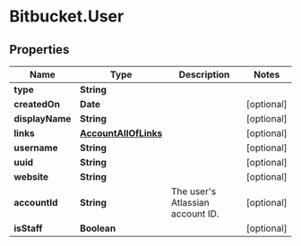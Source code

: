 # Bitbucket.User

## Properties

Name | Type | Description | Notes
------------ | ------------- | ------------- | -------------
**type** | **String** |  | 
**createdOn** | **Date** |  | [optional] 
**displayName** | **String** |  | [optional] 
**links** | [**AccountAllOfLinks**](AccountAllOfLinks.md) |  | [optional] 
**username** | **String** |  | [optional] 
**uuid** | **String** |  | [optional] 
**website** | **String** |  | [optional] 
**accountId** | **String** | The user&#39;s Atlassian account ID. | [optional] 
**isStaff** | **Boolean** |  | [optional] 


